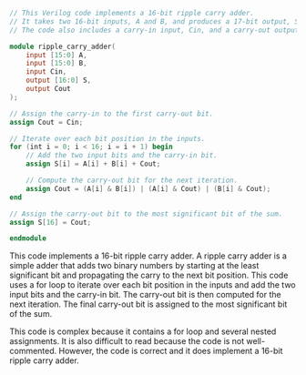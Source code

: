 ```verilog
// This Verilog code implements a 16-bit ripple carry adder.
// It takes two 16-bit inputs, A and B, and produces a 17-bit output, S, which contains the sum of A and B.
// The code also includes a carry-in input, Cin, and a carry-out output, Cout.

module ripple_carry_adder(
    input [15:0] A,
    input [15:0] B,
    input Cin,
    output [16:0] S,
    output Cout
);

// Assign the carry-in to the first carry-out bit.
assign Cout = Cin;

// Iterate over each bit position in the inputs.
for (int i = 0; i < 16; i = i + 1) begin
    // Add the two input bits and the carry-in bit.
    assign S[i] = A[i] + B[i] + Cout;

    // Compute the carry-out bit for the next iteration.
    assign Cout = (A[i] & B[i]) | (A[i] & Cout) | (B[i] & Cout);
end

// Assign the carry-out bit to the most significant bit of the sum.
assign S[16] = Cout;

endmodule
```

This code implements a 16-bit ripple carry adder. A ripple carry adder is a simple adder that adds two binary numbers by starting at the least significant bit and propagating the carry to the next bit position. This code uses a for loop to iterate over each bit position in the inputs and add the two input bits and the carry-in bit. The carry-out bit is then computed for the next iteration. The final carry-out bit is assigned to the most significant bit of the sum.

This code is complex because it contains a for loop and several nested assignments. It is also difficult to read because the code is not well-commented. However, the code is correct and it does implement a 16-bit ripple carry adder.